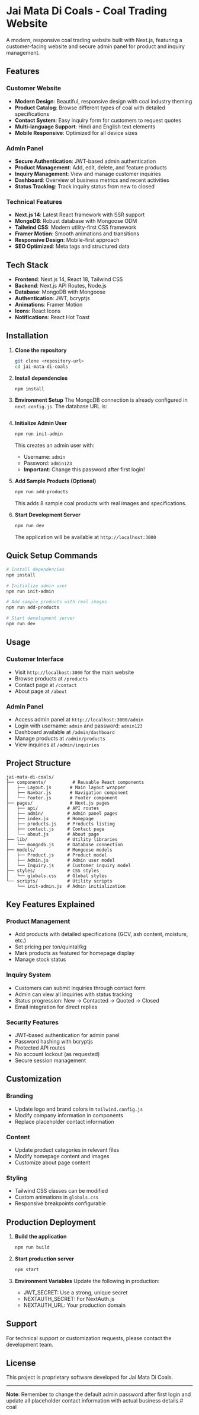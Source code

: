 # Jai Mata Di Coals - Coal Trading Website

A modern, responsive coal trading website built with Next.js, featuring a customer-facing website and secure admin panel for product and inquiry management.

## Features

### Customer Website
- **Modern Design**: Beautiful, responsive design with coal industry theming
- **Product Catalog**: Browse different types of coal with detailed specifications
- **Contact System**: Easy inquiry form for customers to request quotes
- **Multi-language Support**: Hindi and English text elements
- **Mobile Responsive**: Optimized for all device sizes

### Admin Panel
- **Secure Authentication**: JWT-based admin authentication
- **Product Management**: Add, edit, delete, and feature products
- **Inquiry Management**: View and manage customer inquiries
- **Dashboard**: Overview of business metrics and recent activities
- **Status Tracking**: Track inquiry status from new to closed

### Technical Features
- **Next.js 14**: Latest React framework with SSR support
- **MongoDB**: Robust database with Mongoose ODM
- **Tailwind CSS**: Modern utility-first CSS framework
- **Framer Motion**: Smooth animations and transitions
- **Responsive Design**: Mobile-first approach
- **SEO Optimized**: Meta tags and structured data

## Tech Stack

- **Frontend**: Next.js 14, React 18, Tailwind CSS
- **Backend**: Next.js API Routes, Node.js
- **Database**: MongoDB with Mongoose
- **Authentication**: JWT, bcryptjs
- **Animations**: Framer Motion
- **Icons**: React Icons
- **Notifications**: React Hot Toast

## Installation

1. **Clone the repository**
   ```bash
   git clone <repository-url>
   cd jai-mata-di-coals
   ```

2. **Install dependencies**
   ```bash
   npm install
   ```

3. **Environment Setup**
   The MongoDB connection is already configured in `next.config.js`. The database URL is:
   ```

   ```

4. **Initialize Admin User**
   ```bash
   npm run init-admin
   ```
   This creates an admin user with:
   - Username: `admin`
   - Password: `admin123`
   - **Important**: Change this password after first login!

5. **Add Sample Products (Optional)**
   ```bash
   npm run add-products
   ```
   This adds 8 sample coal products with real images and specifications.

6. **Start Development Server**
   ```bash
   npm run dev
   ```
   The application will be available at `http://localhost:3000`

## Quick Setup Commands

```bash
# Install dependencies
npm install

# Initialize admin user
npm run init-admin

# Add sample products with real images
npm run add-products

# Start development server
npm run dev
```

## Usage

### Customer Interface
- Visit `http://localhost:3000` for the main website
- Browse products at `/products`
- Contact page at `/contact`
- About page at `/about`

### Admin Panel
- Access admin panel at `http://localhost:3000/admin`
- Login with username: `admin` and password: `admin123`
- Dashboard available at `/admin/dashboard`
- Manage products at `/admin/products`
- View inquiries at `/admin/inquiries`

## Project Structure

```
jai-mata-di-coals/
├── components/          # Reusable React components
│   ├── Layout.js       # Main layout wrapper
│   ├── Navbar.js       # Navigation component
│   └── Footer.js       # Footer component
├── pages/              # Next.js pages
│   ├── api/           # API routes
│   ├── admin/         # Admin panel pages
│   ├── index.js       # Homepage
│   ├── products.js    # Products listing
│   ├── contact.js     # Contact page
│   └── about.js       # About page
├── lib/               # Utility libraries
│   └── mongodb.js     # Database connection
├── models/            # Mongoose models
│   ├── Product.js     # Product model
│   ├── Admin.js       # Admin user model
│   └── Inquiry.js     # Customer inquiry model
├── styles/            # CSS styles
│   └── globals.css    # Global styles
└── scripts/           # Utility scripts
    └── init-admin.js  # Admin initialization
```

## Key Features Explained

### Product Management
- Add products with detailed specifications (GCV, ash content, moisture, etc.)
- Set pricing per ton/quintal/kg
- Mark products as featured for homepage display
- Manage stock status

### Inquiry System
- Customers can submit inquiries through contact form
- Admin can view all inquiries with status tracking
- Status progression: New → Contacted → Quoted → Closed
- Email integration for direct replies

### Security Features
- JWT-based authentication for admin panel
- Password hashing with bcryptjs
- Protected API routes
- No account lockout (as requested)
- Secure session management

## Customization

### Branding
- Update logo and brand colors in `tailwind.config.js`
- Modify company information in components
- Replace placeholder contact information

### Content
- Update product categories in relevant files
- Modify homepage content and images
- Customize about page content

### Styling
- Tailwind CSS classes can be modified
- Custom animations in `globals.css`
- Responsive breakpoints configurable

## Production Deployment

1. **Build the application**
   ```bash
   npm run build
   ```

2. **Start production server**
   ```bash
   npm start
   ```

3. **Environment Variables**
   Update the following in production:
   - JWT_SECRET: Use a strong, unique secret
   - NEXTAUTH_SECRET: For NextAuth.js
   - NEXTAUTH_URL: Your production domain

## Support

For technical support or customization requests, please contact the development team.

## License

This project is proprietary software developed for Jai Mata Di Coals.

---

**Note**: Remember to change the default admin password after first login and update all placeholder contact information with actual business details.#   c o a l 
 
 
